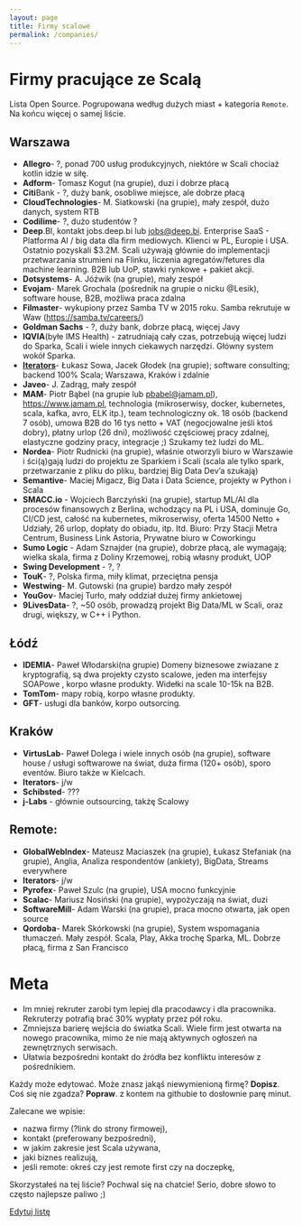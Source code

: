 ```yaml
---
layout: page
title: Firmy scalowe
permalink: /companies/
---
```


# Firmy pracujące ze Scalą

Lista Open Source. Pogrupowana według dużych miast + kategoria `Remote`. Na końcu więcej o samej liście.

## Warszawa
* **Allegro**- ?, ponad 700 usług produkcyjnych, niektóre w Scali chociaż kotlin idzie w siłę.
* **Adform**- Tomasz Kogut (na grupie), duzi i dobrze płacą
* **Citi**Bank - ?, duży bank, osobliwe miejsce, ale dobrze płacą
* **CloudTechnologies**- M. Siatkowski (na grupie), mały zespół, dużo danych, system RTB
* **Codilime**- ?, dużo studentów ?
* **Deep**.BI, kontakt jobs.deep.bi lub jobs@deep.bi. Enterprise SaaS - Platforma AI / big data dla firm mediowych. Klienci w PL, Europie i USA. Ostatnio pozyskali $3.2M. Scali używają głównie do implementacji przetwarzania strumieni na Flinku, liczenia agregatów/fetures dla machine learning. B2B lub UoP, stawki rynkowe + pakiet akcji.
* **Dotsystems**- A. Jóźwik (na grupie), mały zespół
* **Evojam**- Marek Grochala (pośrednik na grupie o nicku @Lesik), software house, B2B, możliwa praca zdalna
* **Filmaster**- wykupiony przez Samba TV w 2015 roku. Samba rekrutuje w Waw (https://samba.tv/careers/)
* **Goldman Sachs** - ?, duży bank, dobrze płacą, więcej Javy
* **IQVIA**(byłe IMS Health) - zatrudniają cały czas, potrzebują więcej ludzi do Sparka, Scali i wiele innych ciekawych narzędzi. Główny system wokół Sparka.
* [**Iterators**](https://iterato.rs/careers)- Łukasz Sowa, Jacek Głodek (na grupie); software consulting; backend 100% Scala; Warszawa, Kraków i zdalnie
* **Javeo**- J. Zadrąg, mały zespół
* **MAM**- Piotr Bąbel (na grupie lub pbabel@jamam.pl), https://www.jamam.pl, technologia (mikroserwisy, docker, kubernetes, scala, kafka, avro, ELK itp.), team technologiczny ok. 18 osób (backend 7 osób), umowa B2B do 16 tys netto + VAT (negocjowalne jeśli ktoś dobry), płatny urlop (26 dni), możliwość częściowej pracy zdalnej, elastyczne godziny pracy, integracje ;) Szukamy też ludzi do ML.
* **Nordea**- Piotr Rudnicki (na grupie), właśnie otworzyli biuro w Warszawie i ści(ą)gają ludzi do projektu ze Sparkiem i Scali (scala ale tylko spark, przetwarzanie z pliku do pliku, bardziej Big Data Dev’a szukają)
* **Semantive**- Maciej Migacz, Big Data i Data Science, projekty w Python i Scala
* **SMACC.io** - Wojciech Barczyński (na grupie), startup ML/AI dla procesów finansowych z Berlina, wchodzący na PL i USA, dominuje Go, CI/CD jest, całość na kubernetes, mikroserwisy, oferta 14500 Netto + Udziały, 26 urlop, dopłaty do obiadu, itp. Itd. Biuro: Przy Stacji Metra Centrum, Business Link Astoria, Prywatne biuro w Coworkingu
* **Sumo Logic** - Adam Sznajder (na grupie), dobrze płacą, ale wymagają; wielka skala, firma z Doliny Krzemowej, robią własny produkt, UOP
* **Swing Development** - ?, ?
* **TouK**- ?, Polska firma, miły klimat, przeciętna pensja
* **Westwing**- M. Gutowski (na grupie) bardzo mały zespół
* **YouGov**- Maciej Turło, mały oddział dużej firmy ankietowej
* **9LivesData**- ?, ~50 osób, prowadzą projekt Big Data/ML w Scali, oraz drugi, większy, w C++ i Python.

## Łódź
* **IDEMIA**- Paweł Włodarski(na grupie) Domeny biznesowe zwiazane z  kryptografią, są dwa projekty czysto scalowe, jeden ma interfejsy SOAPowe , korpo własne produkty. Widełki na scale 10-15k na B2B.
* **TomTom**-  mapy robią, korpo własne produkty. 
* **GFT**-  usługi dla banków, korpo outsorcing.

## Kraków
* **VirtusLab**- Paweł Dolega i wiele innych osób (na grupie), software house / usługi softwarowe na świat, duża firma (120+ osób), sporo eventów. Biuro także w Kielcach.
* **Iterators**- j/w
* **Schibsted**- ???
* **j-Labs** - głównie outsourcing, takżę Scalowy

## Remote:
* **GlobalWebIndex**- Mateusz Maciaszek (na grupie), Łukasz Stefaniak (na grupie), Anglia, Analiza respondentów (ankiety), BigData, Streams everywhere
* **Iterators**- j/w
* **Pyrofex**- Paweł Szulc (na grupie), USA mocno funkcyjnie
* **Scalac**- Mariusz Nosiński (na grupie), wypożyczają na świat, duzi
* **SoftwareMill**- Adam Warski (na grupie), praca mocno otwarta, jak open source
* **Qordoba**- Marek Skórkowski (na grupie), System wspomagania tłumaczeń. Mały zespół. Scala, Play, Akka trochę Sparka, ML. Dobrze płacą, firma z San Francisco

# Meta

* Im mniej rekruter zarobi tym lepiej dla pracodawcy i dla pracownika. Rekruterzy potrafią brać 30% wypłaty przez pół roku.
* Zmniejsza barierę wejścia do światka Scali. Wiele firm jest otwarta na nowego pracownika, mimo że nie mają aktywnych ogłoszeń na zewnętrznych serwisach.
* Ułatwia bezpośredni kontakt do źródła bez konfliktu interesów z pośrednikiem.

Każdy może edytować. Może znasz jakąś niewymienioną firmę? **Dopisz**. Coś się nie zgadza? **Popraw**. z kontem na githubie to dosłownie parę minut.

Zalecane we wpisie:
* nazwa firmy (?link do strony firmowej),
* kontakt (preferowany bezpośredni),
* w jakim zakresie jest Scala używana,
* jaki biznes realizują,
* jeśli remote: okreś czy jest remote first czy na doczepkę,

Skorzystałeś na tej liście? Pochwal się na chatcie! Serio, dobre słowo to często najlepsze paliwo ;)

<a href="{{ site.github.repository_url }}/tree/master/example1.md">Edytuj listę</a>
